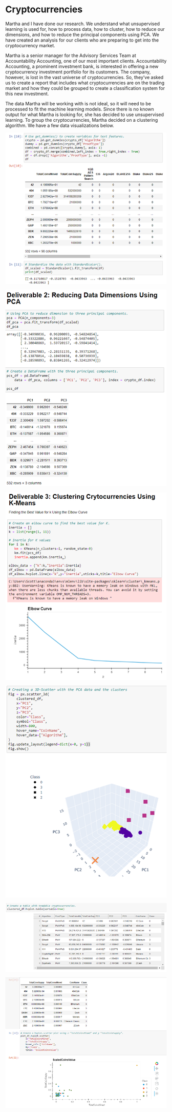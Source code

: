 # Cryptocurrencies

Martha and I have done our research. We understand what unsupervised learning is used for, how to process data, how to cluster, how to reduce our dimensions, and how to reduce the principal components using PCA. We have created an analysis for our clients who are preparing to get into the cryptocurrency market.

Martha is a senior manager for the Advisory Services Team at Accountability Accounting, one of our most important clients. Accountability Accounting, a prominent investment bank, is interested in offering a new cryptocurrency investment portfolio for its customers. The company, however, is lost in the vast universe of cryptocurrencies. So, they’ve asked us to create a report that includes what cryptocurrencies are on the trading market and how they could be grouped to create a classification system for this new investment.

The data Martha will be working with is not ideal, so it will need to be processed to fit the machine learning models. Since there is no known output for what Martha is looking for, she has decided to use unsupervised learning. To group the cryptocurrencies, Martha decided on a clustering algorithm. We have a few data visualizations below.

![1.1](https://github.com/ScottyMacCVC/Cryptocurrencies/blob/main/Images/Deliverable%201.1.PNG) 

![2.1](https://github.com/ScottyMacCVC/Cryptocurrencies/blob/main/Images/Deliverable%202.1.PNG) 

![3.1](https://github.com/ScottyMacCVC/Cryptocurrencies/blob/main/Images/Deliverable%203.1.PNG) 

![3.2](https://github.com/ScottyMacCVC/Cryptocurrencies/blob/main/Images/Deliverable%203.2.PNG) 

![3.3](https://github.com/ScottyMacCVC/Cryptocurrencies/blob/main/Images/Deliverable%203.3.PNG) 

![4.1](https://github.com/ScottyMacCVC/Cryptocurrencies/blob/main/Images/Deliverable%204.1.PNG) 
